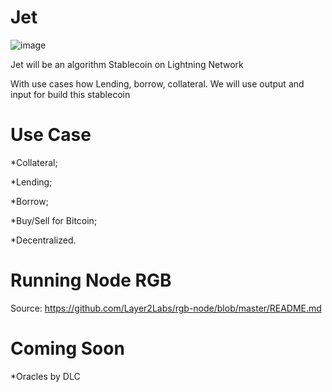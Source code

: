 # Jet
![image](https://user-images.githubusercontent.com/83122757/156852564-6c6d9db8-5cf1-4f79-b592-b12570ba9f4c.png)

Jet will be an algorithm Stablecoin on Lightning Network

With use cases how Lending, borrow, collateral. We will use output and input for build this stablecoin 

# Use Case

*Collateral;

*Lending;

*Borrow;

*Buy/Sell for Bitcoin;

*Decentralized.

# Running Node RGB

Source: https://github.com/Layer2Labs/rgb-node/blob/master/README.md

# Coming Soon

*Oracles by DLC
